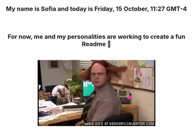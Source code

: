 


<div align="center">
<h3 >My name is Sofia and today is Friday, 15 October, 11:27 GMT-4</h3><br>
<h3 >For now, me and my personalities are working to create a fun Readme 👋
</h3><br>
<img src='img/dwight.gif' alt='working...'/>
</div>
